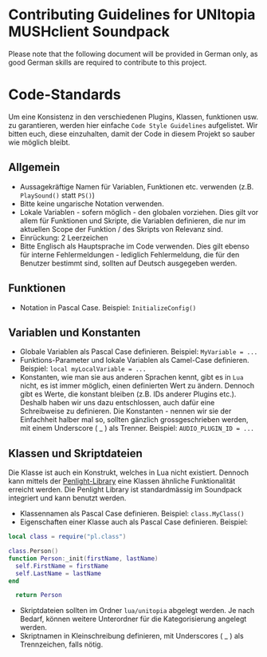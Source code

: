 # Contributing Guidelines for UNItopia MUSHclient Soundpack

Please note that the following document will be provided in German only, as good German skills are required to contribute to this project.

# Code-Standards
Um eine Konsistenz in den verschiedenen Plugins, Klassen, funktionen usw. zu garantieren, werden hier einfache `Code Style Guidelines` aufgelistet. Wir bitten euch, diese einzuhalten, damit der Code in diesem Projekt so sauber wie möglich bleibt.

## Allgemein
- Aussagekräftige Namen für Variablen, Funktionen etc. verwenden (z.B. `PlaySound()` statt `PS()`)
- Bitte keine ungarische Notation verwenden.
- Lokale Variablen - sofern möglich - den globalen vorziehen. Dies gilt vor allem für Funktionen und Skripte, die Variablen definieren, die nur im aktuellen Scope der Funktion  / des Skripts von Relevanz sind.
- Einrückung: 2 Leerzeichen
- Bitte Englisch als Hauptsprache im Code verwenden. Dies gilt ebenso für interne Fehlermeldungen - lediglich Fehlermeldung, die für den Benutzer bestimmt sind, sollten auf Deutsch ausgegeben werden.

## Funktionen
- Notation in Pascal Case. Beispiel: `InitializeConfig()`

## Variablen und Konstanten
- Globale Variablen als Pascal Case definieren. Beispiel: `MyVariable = ...`
- Funktions-Parameter und lokale Variablen als Camel-Case definieren. Beispiel: `local myLocalVariable = ...`
- Konstanten, wie man sie aus anderen Sprachen kennt, gibt es in `Lua` nicht, es ist immer möglich, einen definierten Wert zu ändern. Dennoch gibt es Werte, die konstant bleiben (z.B. IDs anderer Plugins etc.). Deshalb haben wir uns dazu entschlossen, auch dafür eine
 Schreibweise zu definieren. Die Konstanten - nennen wir sie der Einfachheit halber mal so, sollten gänzlich grossgeschrieben werden, mit einem Underscore ( _ ) als Trenner. Beispiel: `AUDIO_PLUGIN_ID = ...`

## Klassen und Skriptdateien
Die Klasse ist auch ein Konstrukt, welches in Lua nicht existiert. Dennoch kann mittels der [Penlight-Library](https://stevedonovan.github.io/Penlight/api/index.html) eine Klassen ähnliche Funktionalität erreicht werden. Die Penlight Library ist standardmässig im Soundpack integriert und kann benutzt werden.
- Klassennamen als Pascal Case definieren. Beispiel: `class.MyClass()`
- Eigenschaften einer Klasse auch als Pascal Case definieren. Beispiel:
```lua
local class = require("pl.class")

class.Person()
function Person:_init(firstName, lastName)
  self.FirstName = firstName
  self.LastName = lastName
end

  return Person
```

- Skriptdateien sollten im Ordner `lua/unitopia` abgelegt werden. Je nach Bedarf, können weitere Unterordner für die Kategorisierung angelegt werden.
- Skriptnamen in Kleinschreibung definieren, mit Underscores ( _ ) als Trennzeichen, falls nötig.

